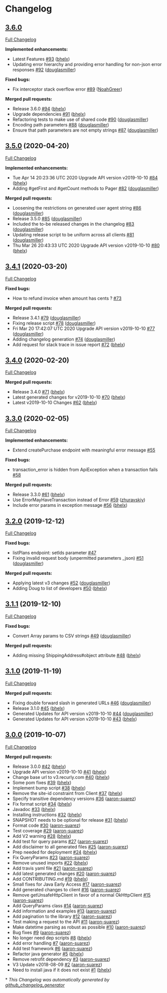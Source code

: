# Changelog

## [3.6.0](https://github.com/recurly/recurly-client-java/tree/HEAD)

[Full Changelog](https://github.com/recurly/recurly-client-java/compare/3.5.0...HEAD)

**Implemented enhancements:**

- Latest Features [\#93](https://github.com/recurly/recurly-client-java/pull/93) ([bhelx](https://github.com/bhelx))
- Updating error hierarchy and providing error handling for non-json error responses [\#92](https://github.com/recurly/recurly-client-java/pull/92) ([douglasmiller](https://github.com/douglasmiller))

**Fixed bugs:**

- Fix interceptor stack overflow error [\#89](https://github.com/recurly/recurly-client-java/pull/89) ([NoahGreer](https://github.com/NoahGreer))

**Merged pull requests:**

- Release 3.6.0 [\#94](https://github.com/recurly/recurly-client-java/pull/94) ([bhelx](https://github.com/bhelx))
- Upgrade dependencies [\#91](https://github.com/recurly/recurly-client-java/pull/91) ([bhelx](https://github.com/bhelx))
- Refactoring tests to make use of shared code [\#90](https://github.com/recurly/recurly-client-java/pull/90) ([douglasmiller](https://github.com/douglasmiller))
- Encoding path parameters [\#88](https://github.com/recurly/recurly-client-java/pull/88) ([douglasmiller](https://github.com/douglasmiller))
- Ensure that path parameters are not empty strings [\#87](https://github.com/recurly/recurly-client-java/pull/87) ([douglasmiller](https://github.com/douglasmiller))

## [3.5.0](https://github.com/recurly/recurly-client-java/tree/3.5.0) (2020-04-20)

[Full Changelog](https://github.com/recurly/recurly-client-java/compare/3.4.1...3.5.0)

**Implemented enhancements:**

- Tue Apr 14 20:23:36 UTC 2020 Upgrade API version v2019-10-10 [\#84](https://github.com/recurly/recurly-client-java/pull/84) ([bhelx](https://github.com/bhelx))
- Adding \#getFirst and \#getCount methods to Pager [\#82](https://github.com/recurly/recurly-client-java/pull/82) ([douglasmiller](https://github.com/douglasmiller))

**Merged pull requests:**

- Loosening the restrictions on generated user agent string [\#86](https://github.com/recurly/recurly-client-java/pull/86) ([douglasmiller](https://github.com/douglasmiller))
- Release 3.5.0 [\#85](https://github.com/recurly/recurly-client-java/pull/85) ([douglasmiller](https://github.com/douglasmiller))
- Included the to-be released changes in the changelog [\#83](https://github.com/recurly/recurly-client-java/pull/83) ([douglasmiller](https://github.com/douglasmiller))
- Updating release script to be uniform across all clients [\#81](https://github.com/recurly/recurly-client-java/pull/81) ([douglasmiller](https://github.com/douglasmiller))
- Thu Mar 26 20:43:33 UTC 2020 Upgrade API version v2019-10-10 [\#80](https://github.com/recurly/recurly-client-java/pull/80) ([bhelx](https://github.com/bhelx))

## [3.4.1](https://github.com/recurly/recurly-client-java/tree/3.4.1) (2020-03-20)

[Full Changelog](https://github.com/recurly/recurly-client-java/compare/3.4.0...3.4.1)

**Fixed bugs:**

- How to refund invoice when amount has cents ? [\#73](https://github.com/recurly/recurly-client-java/issues/73)

**Merged pull requests:**

- Release 3.4.1 [\#79](https://github.com/recurly/recurly-client-java/pull/79) ([douglasmiller](https://github.com/douglasmiller))
- Fixing release script [\#78](https://github.com/recurly/recurly-client-java/pull/78) ([douglasmiller](https://github.com/douglasmiller))
- Fri Mar 20 17:42:07 UTC 2020 Upgrade API version v2019-10-10 [\#77](https://github.com/recurly/recurly-client-java/pull/77) ([douglasmiller](https://github.com/douglasmiller))
- Adding changelog generation [\#74](https://github.com/recurly/recurly-client-java/pull/74) ([douglasmiller](https://github.com/douglasmiller))
-  Add request for stack trace in issue report [\#72](https://github.com/recurly/recurly-client-java/pull/72) ([bhelx](https://github.com/bhelx))

## [3.4.0](https://github.com/recurly/recurly-client-java/tree/3.4.0) (2020-02-20)

[Full Changelog](https://github.com/recurly/recurly-client-java/compare/3.3.0...3.4.0)

**Merged pull requests:**

- Release 3.4.0 [\#71](https://github.com/recurly/recurly-client-java/pull/71) ([bhelx](https://github.com/bhelx))
-  Latest generated changes for v2019-10-10 [\#70](https://github.com/recurly/recurly-client-java/pull/70) ([bhelx](https://github.com/bhelx))
- Latest v2019-10-10 Changes [\#62](https://github.com/recurly/recurly-client-java/pull/62) ([bhelx](https://github.com/bhelx))

## [3.3.0](https://github.com/recurly/recurly-client-java/tree/3.3.0) (2020-02-05)

[Full Changelog](https://github.com/recurly/recurly-client-java/compare/3.2.0...3.3.0)

**Implemented enhancements:**

- Extend createPurchase endpoint with meaningful error message [\#55](https://github.com/recurly/recurly-client-java/issues/55)

**Fixed bugs:**

- transaction\_error is hidden from ApiException when a transaction fails [\#58](https://github.com/recurly/recurly-client-java/issues/58)

**Merged pull requests:**

- Release 3.3.0 [\#61](https://github.com/recurly/recurly-client-java/pull/61) ([bhelx](https://github.com/bhelx))
- Use ErrorMayHaveTransaction instead of Error [\#59](https://github.com/recurly/recurly-client-java/pull/59) ([zhuravskiy](https://github.com/zhuravskiy))
- Include error params in exception message [\#56](https://github.com/recurly/recurly-client-java/pull/56) ([bhelx](https://github.com/bhelx))

## [3.2.0](https://github.com/recurly/recurly-client-java/tree/3.2.0) (2019-12-12)

[Full Changelog](https://github.com/recurly/recurly-client-java/compare/3.1.1...3.2.0)

**Fixed bugs:**

- listPlans endpoint: setIds parameter [\#47](https://github.com/recurly/recurly-client-java/issues/47)
- Fixing invalid request body \(unpermitted parameters \_json\) [\#51](https://github.com/recurly/recurly-client-java/pull/51) ([douglasmiller](https://github.com/douglasmiller))

**Merged pull requests:**

- Applying latest v3 changes [\#52](https://github.com/recurly/recurly-client-java/pull/52) ([douglasmiller](https://github.com/douglasmiller))
- Adding Doug to list of developers [\#50](https://github.com/recurly/recurly-client-java/pull/50) ([bhelx](https://github.com/bhelx))

## [3.1.1](https://github.com/recurly/recurly-client-java/tree/3.1.1) (2019-12-10)

[Full Changelog](https://github.com/recurly/recurly-client-java/compare/3.1.0...3.1.1)

**Fixed bugs:**

- Convert Array params to CSV strings [\#49](https://github.com/recurly/recurly-client-java/pull/49) ([douglasmiller](https://github.com/douglasmiller))

**Merged pull requests:**

- Adding missing ShippingAddress\#object attribute [\#48](https://github.com/recurly/recurly-client-java/pull/48) ([bhelx](https://github.com/bhelx))

## [3.1.0](https://github.com/recurly/recurly-client-java/tree/3.1.0) (2019-11-19)

[Full Changelog](https://github.com/recurly/recurly-client-java/compare/3.0.0...3.1.0)

**Merged pull requests:**

- Fixing double forward slash in generated URLs [\#46](https://github.com/recurly/recurly-client-java/pull/46) ([douglasmiller](https://github.com/douglasmiller))
- Release 3.1.0 [\#45](https://github.com/recurly/recurly-client-java/pull/45) ([bhelx](https://github.com/bhelx))
- Generated Updates for API version v2019-10-10 [\#44](https://github.com/recurly/recurly-client-java/pull/44) ([douglasmiller](https://github.com/douglasmiller))
- Generated Updates for API version v2019-10-10 [\#43](https://github.com/recurly/recurly-client-java/pull/43) ([bhelx](https://github.com/bhelx))

## [3.0.0](https://github.com/recurly/recurly-client-java/tree/3.0.0) (2019-10-07)

[Full Changelog](https://github.com/recurly/recurly-client-java/compare/d8b34ba1417921da75b178dc18d969122e94c9b4...3.0.0)

**Merged pull requests:**

- Release 3.0.0 [\#42](https://github.com/recurly/recurly-client-java/pull/42) ([bhelx](https://github.com/bhelx))
- Upgrade API version v2019-10-10 [\#41](https://github.com/recurly/recurly-client-java/pull/41) ([bhelx](https://github.com/bhelx))
- Change base url to v3.recurly.com [\#40](https://github.com/recurly/recurly-client-java/pull/40) ([bhelx](https://github.com/bhelx))
- Some pom fixes [\#39](https://github.com/recurly/recurly-client-java/pull/39) ([bhelx](https://github.com/bhelx))
- Implement bump script [\#38](https://github.com/recurly/recurly-client-java/pull/38) ([bhelx](https://github.com/bhelx))
- Remove the site-id constraint from Client [\#37](https://github.com/recurly/recurly-client-java/pull/37) ([bhelx](https://github.com/bhelx))
- Specify transitive dependency versions [\#36](https://github.com/recurly/recurly-client-java/pull/36) ([aaron-suarez](https://github.com/aaron-suarez))
- Fix format script [\#34](https://github.com/recurly/recurly-client-java/pull/34) ([bhelx](https://github.com/bhelx))
- Javadoc [\#33](https://github.com/recurly/recurly-client-java/pull/33) ([bhelx](https://github.com/bhelx))
- Installing instructions [\#32](https://github.com/recurly/recurly-client-java/pull/32) ([bhelx](https://github.com/bhelx))
- SNAPSHOT needs to be optional for release [\#31](https://github.com/recurly/recurly-client-java/pull/31) ([bhelx](https://github.com/bhelx))
- Format code [\#30](https://github.com/recurly/recurly-client-java/pull/30) ([aaron-suarez](https://github.com/aaron-suarez))
- Test coverage [\#29](https://github.com/recurly/recurly-client-java/pull/29) ([aaron-suarez](https://github.com/aaron-suarez))
- Add V2 warning [\#28](https://github.com/recurly/recurly-client-java/pull/28) ([bhelx](https://github.com/bhelx))
- Add test for query params [\#27](https://github.com/recurly/recurly-client-java/pull/27) ([aaron-suarez](https://github.com/aaron-suarez))
- Add disclaimer to all generated files [\#25](https://github.com/recurly/recurly-client-java/pull/25) ([aaron-suarez](https://github.com/aaron-suarez))
- Prep needed for deployment [\#24](https://github.com/recurly/recurly-client-java/pull/24) ([bhelx](https://github.com/bhelx))
- Fix QueryParams [\#23](https://github.com/recurly/recurly-client-java/pull/23) ([aaron-suarez](https://github.com/aaron-suarez))
- Remove unused imports [\#22](https://github.com/recurly/recurly-client-java/pull/22) ([bhelx](https://github.com/bhelx))
- Add travis yaml file [\#21](https://github.com/recurly/recurly-client-java/pull/21) ([aaron-suarez](https://github.com/aaron-suarez))
- Add latest generated changes [\#20](https://github.com/recurly/recurly-client-java/pull/20) ([aaron-suarez](https://github.com/aaron-suarez))
- Add CONTRIBUTING.md [\#19](https://github.com/recurly/recurly-client-java/pull/19) ([bhelx](https://github.com/bhelx))
- Small fixes for Java Early Access [\#17](https://github.com/recurly/recurly-client-java/pull/17) ([aaron-suarez](https://github.com/aaron-suarez))
- Add generated changes to client [\#16](https://github.com/recurly/recurly-client-java/pull/16) ([aaron-suarez](https://github.com/aaron-suarez))
- Remove getUnsafeHttpClient in favor of a normal OkHttpClient [\#15](https://github.com/recurly/recurly-client-java/pull/15) ([aaron-suarez](https://github.com/aaron-suarez))
- Add QueryParams class [\#14](https://github.com/recurly/recurly-client-java/pull/14) ([aaron-suarez](https://github.com/aaron-suarez))
- Add information and examples [\#13](https://github.com/recurly/recurly-client-java/pull/13) ([aaron-suarez](https://github.com/aaron-suarez))
- Add pagination to the library [\#12](https://github.com/recurly/recurly-client-java/pull/12) ([aaron-suarez](https://github.com/aaron-suarez))
- Test making a request to the API [\#11](https://github.com/recurly/recurly-client-java/pull/11) ([aaron-suarez](https://github.com/aaron-suarez))
- Make datetime parsing as robust as possible [\#10](https://github.com/recurly/recurly-client-java/pull/10) ([aaron-suarez](https://github.com/aaron-suarez))
- Bug fixes [\#9](https://github.com/recurly/recurly-client-java/pull/9) ([aaron-suarez](https://github.com/aaron-suarez))
- No longer need dep scripts [\#8](https://github.com/recurly/recurly-client-java/pull/8) ([bhelx](https://github.com/bhelx))
- Add error handling [\#7](https://github.com/recurly/recurly-client-java/pull/7) ([aaron-suarez](https://github.com/aaron-suarez))
- Add test framework [\#6](https://github.com/recurly/recurly-client-java/pull/6) ([aaron-suarez](https://github.com/aaron-suarez))
- Refactor java generator [\#5](https://github.com/recurly/recurly-client-java/pull/5) ([bhelx](https://github.com/bhelx))
- Remove retrofit dependency [\#3](https://github.com/recurly/recurly-client-java/pull/3) ([aaron-suarez](https://github.com/aaron-suarez))
- V3 Update v2018-08-09 [\#2](https://github.com/recurly/recurly-client-java/pull/2) ([aaron-suarez](https://github.com/aaron-suarez))
- Need to install java if it does not exist [\#1](https://github.com/recurly/recurly-client-java/pull/1) ([bhelx](https://github.com/bhelx))



\* *This Changelog was automatically generated by [github_changelog_generator](https://github.com/github-changelog-generator/github-changelog-generator)*
